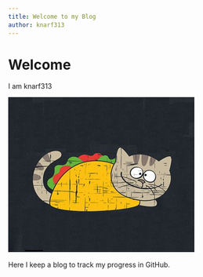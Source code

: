 ```yaml
---
title: Welcome to my Blog
author: knarf313
---
```

# Welcome

I am knarf313

![tacocat](/_images/tacocat_.png)

Here I keep a blog to track my progress in GitHub.
